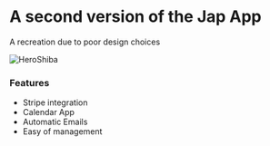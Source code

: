 # A second version of the Jap App

A recreation due to poor design choices



![HeroShiba]('./public/Landing/HeroShiba.png)


### Features 
- Stripe integration
- Calendar App
- Automatic Emails
- Easy of management
